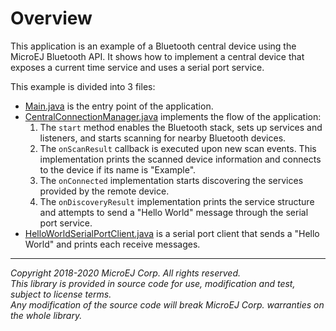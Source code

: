 # Overview

This application is an example of a Bluetooth central device using the MicroEJ Bluetooth API.
It shows how to implement a central device that exposes a current time service and uses a serial port service.

This example is divided into 3 files:
  - [Main.java](src/main/java/com/microej/example/bluetooth/central/Main.java) is the entry point of the application.
  - [CentralConnectionManager.java](src/main/java/com/microej/example/bluetooth/central/CentralConnectionManager.java) implements the flow of the application:
    1. The `start` method enables the Bluetooth stack, sets up services and listeners, and starts scanning for nearby Bluetooth devices.
    2. The `onScanResult` callback is executed upon new scan events. This implementation prints the scanned device information and connects to the device if its name is "Example".
    3. The `onConnected` implementation starts discovering the services provided by the remote device.
    4. The `onDiscoveryResult` implementation prints the service structure and attempts to send a "Hello World" message through the serial port service.
  - [HelloWorldSerialPortClient.java](src/main/java/com/microej/example/bluetooth/central/HelloWorldSerialPortClient.java) is a serial port client that sends a "Hello World" and prints each receive messages.

---
_Copyright 2018-2020 MicroEJ Corp. All rights reserved._  
_This library is provided in source code for use, modification and test, subject to license terms._  
_Any modification of the source code will break MicroEJ Corp. warranties on the whole library._  
